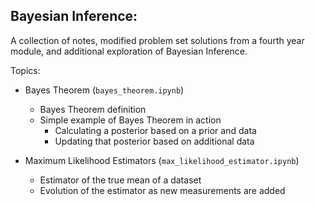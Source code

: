 ## Bayesian Inference:

A collection of notes, modified problem set solutions from a fourth year module, and additional exploration of Bayesian Inference.

Topics:

- Bayes Theorem (```bayes_theorem.ipynb```)
    - Bayes Theorem definition
    - Simple example of Bayes Theorem in action
        - Calculating a posterior based on a prior and data
        - Updating that posterior based on additional data
        
- Maximum Likelihood Estimators (```max_likelihood_estimator.ipynb```)
    - Estimator of the true mean of a dataset
    - Evolution of the estimator as new measurements are added